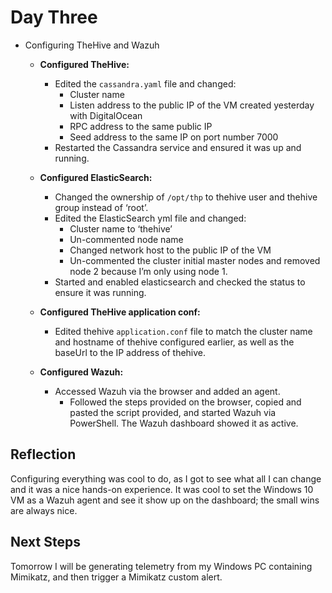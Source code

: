 # Day Three

- Configuring TheHive and Wazuh

   - **Configured TheHive:**
       * Edited the `cassandra.yaml` file and changed:
           * Cluster name
           * Listen address to the public IP of the VM created yesterday with DigitalOcean
           * RPC address to the same public IP
           * Seed address to the same IP on port number 7000
       * Restarted the Cassandra service and ensured it was up and running.

   - **Configured ElasticSearch:**
       * Changed the ownership of `/opt/thp` to thehive user and thehive group instead of ‘root’.
       * Edited the ElasticSearch yml file and changed:
           * Cluster name to ‘thehive’
           * Un-commented node name
           * Changed network host to the public IP of the VM
           * Un-commented the cluster initial master nodes and removed node 2 because I’m only using node 1.
       * Started and enabled elasticsearch and checked the status to ensure it was running.

   - **Configured TheHive application conf:**
       * Edited thehive `application.conf` file to match the cluster name and hostname of thehive configured earlier, as well as the baseUrl to the IP address of thehive.

   - **Configured Wazuh:**
       * Accessed Wazuh via the browser and added an agent.
          * Followed the steps provided on the browser, copied and pasted the script provided, and started Wazuh via PowerShell. The Wazuh dashboard showed it as active.

## Reflection

Configuring everything was cool to do, as I got to see what all I can change and it was a nice hands-on experience. It was cool to set the Windows 10 VM as a Wazuh agent and see it show up on the dashboard; the small wins are always nice.

## Next Steps

Tomorrow I will be generating telemetry from my Windows PC containing Mimikatz, and then trigger a Mimikatz custom alert.
